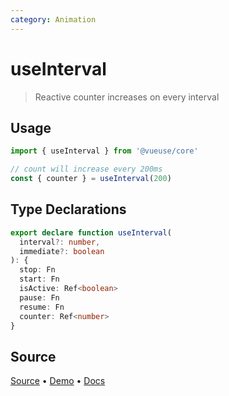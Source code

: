```yaml
---
category: Animation
---
```


# useInterval

> Reactive counter increases on every interval

## Usage

```js {4}
import { useInterval } from '@vueuse/core'

// count will increase every 200ms
const { counter } = useInterval(200)
```


<!--FOOTER_STARTS-->
## Type Declarations

```typescript
export declare function useInterval(
  interval?: number,
  immediate?: boolean
): {
  stop: Fn
  start: Fn
  isActive: Ref<boolean>
  pause: Fn
  resume: Fn
  counter: Ref<number>
}
```

## Source

[Source](https://github.com/antfu/vueuse/blob/master/packages/shared/useInterval/index.ts) • [Demo](https://github.com/antfu/vueuse/blob/master/packages/shared/useInterval/demo.vue) • [Docs](https://github.com/antfu/vueuse/blob/master/packages/shared/useInterval/index.md)


<!--FOOTER_ENDS-->